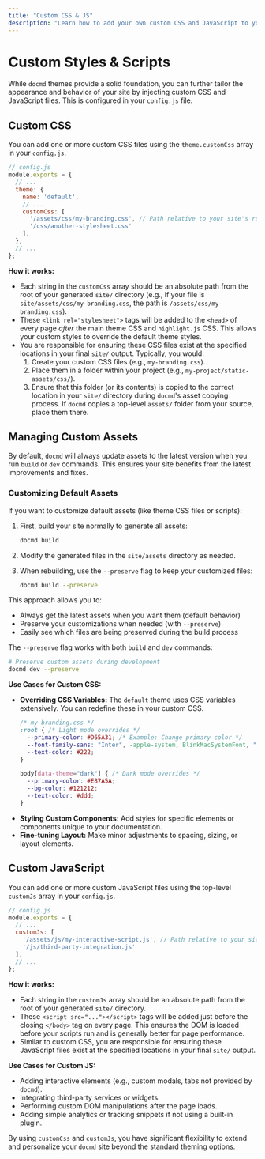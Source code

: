 ```yaml
---
title: "Custom CSS & JS"
description: "Learn how to add your own custom CSS and JavaScript to your docmd site for advanced customization."
---
```


# Custom Styles & Scripts

While `docmd` themes provide a solid foundation, you can further tailor the appearance and behavior of your site by injecting custom CSS and JavaScript files. This is configured in your `config.js` file.

## Custom CSS

You can add one or more custom CSS files using the `theme.customCss` array in your `config.js`.

```javascript
// config.js
module.exports = {
  // ...
  theme: {
    name: 'default',
    // ...
    customCss: [
      '/assets/css/my-branding.css', // Path relative to your site's root
      '/css/another-stylesheet.css'
    ],
  },
  // ...
};
```

**How it works:**
*   Each string in the `customCss` array should be an absolute path from the root of your generated `site/` directory (e.g., if your file is `site/assets/css/my-branding.css`, the path is `/assets/css/my-branding.css`).
*   These `<link rel="stylesheet">` tags will be added to the `<head>` of every page *after* the main theme CSS and `highlight.js` CSS. This allows your custom styles to override the default theme styles.
*   You are responsible for ensuring these CSS files exist at the specified locations in your final `site/` output. Typically, you would:
    1.  Create your custom CSS files (e.g., `my-branding.css`).
    2.  Place them in a folder within your project (e.g., `my-project/static-assets/css/`).
    3.  Ensure that this folder (or its contents) is copied to the correct location in your `site/` directory during `docmd`'s asset copying process. If `docmd` copies a top-level `assets/` folder from your source, place them there.

## Managing Custom Assets

By default, `docmd` will always update assets to the latest version when you run `build` or `dev` commands. This ensures your site benefits from the latest improvements and fixes.

### Customizing Default Assets

If you want to customize default assets (like theme CSS files or scripts):

1. First, build your site normally to generate all assets:
   ```bash
   docmd build
   ```

2. Modify the generated files in the `site/assets` directory as needed.

3. When rebuilding, use the `--preserve` flag to keep your customized files:
   ```bash
   docmd build --preserve
   ```

This approach allows you to:
- Always get the latest assets when you want them (default behavior)
- Preserve your customizations when needed (with `--preserve`)
- Easily see which files are being preserved during the build process

The `--preserve` flag works with both `build` and `dev` commands:
```bash
# Preserve custom assets during development
docmd dev --preserve
```

**Use Cases for Custom CSS:**
*   **Overriding CSS Variables:** The `default` theme uses CSS variables extensively. You can redefine these in your custom CSS.
    ```css
    /* my-branding.css */
    :root { /* Light mode overrides */
      --primary-color: #D65A31; /* Example: Change primary color */
      --font-family-sans: "Inter", -apple-system, BlinkMacSystemFont, "Segoe UI", Roboto, sans-serif;
      --text-color: #222;
    }

    body[data-theme="dark"] { /* Dark mode overrides */
      --primary-color: #E87A5A;
      --bg-color: #121212;
      --text-color: #ddd;
    }
    ```
*   **Styling Custom Components:** Add styles for specific elements or components unique to your documentation.
*   **Fine-tuning Layout:** Make minor adjustments to spacing, sizing, or layout elements.

## Custom JavaScript

You can add one or more custom JavaScript files using the top-level `customJs` array in your `config.js`.

```javascript
// config.js
module.exports = {
  // ...
  customJs: [
    '/assets/js/my-interactive-script.js', // Path relative to your site's root
    '/js/third-party-integration.js'
  ],
  // ...
};
```

**How it works:**
*   Each string in the `customJs` array should be an absolute path from the root of your generated `site/` directory.
*   These `<script src="..."></script>` tags will be added just before the closing `</body>` tag on every page. This ensures the DOM is loaded before your scripts run and is generally better for page performance.
*   Similar to custom CSS, you are responsible for ensuring these JavaScript files exist at the specified locations in your final `site/` output.

**Use Cases for Custom JS:**
*   Adding interactive elements (e.g., custom modals, tabs not provided by `docmd`).
*   Integrating third-party services or widgets.
*   Performing custom DOM manipulations after the page loads.
*   Adding simple analytics or tracking snippets if not using a built-in plugin.

By using `customCss` and `customJs`, you have significant flexibility to extend and personalize your `docmd` site beyond the standard theming options.